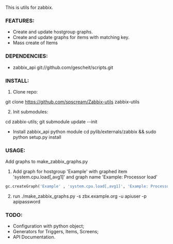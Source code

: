 This is utils for zabbix.

### FEATURES:
- Create and update hostgroup graphs.
- Create and update graphs for items with matching  key.
- Mass create of Items

### DEPENDENCIES:
- zabbix_api git://github.com/gescheit/scripts.git

### INSTALL:
1. Clone repo:

git clone https://github.com/spscream/Zabbix-utils zabbix-utils

2. Init submodules:
  
cd zabbix-utils; git submodule update --init

- Install zabbix_api python module
  cd pylib/externals/zabbix && sudo python setup.py install

### USAGE:

Add graphs to make_zabbix_graphs.py

1. Add graph for hostgroup 'Example' with graphed item 'system.cpu.load[,avg1]' and graph name 'Example: Processor load'
```python
gc.createGraph('Example' , 'system.cpu.load[,avg1]', 'Example: Processor load')
```
2. run ./make_zabbix_graphs.py -s zbx.example.org -u apiuser -p apipassword

### TODO:
 - Configuration with python object;
 - Generators for Triggers, Items, Screens;
 - API Documentation.
